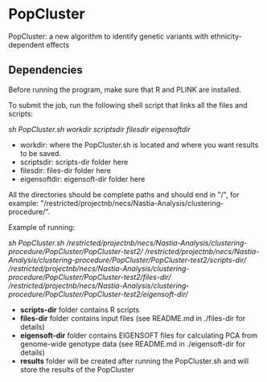# PopCluster
PopCluster: a new algorithm to identify genetic variants with ethnicity-dependent effects

## Dependencies
Before running the program, make sure that R and PLINK are installed.

To submit the job, run the following shell script that links all the files and scripts:

*sh PopCluster.sh workdir scriptsdir filesdir eigensoftdir*

* workdir: where the PopCluster.sh is located and where you want results to be saved.
* scriptsdir: scripts-dir folder here
* filesdir: files-dir folder here
* eigensoftdir: eigensoft-dir folder here

All the directories should be complete paths and should end in "/", for example: "/restricted/projectnb/necs/Nastia-Analysis/clustering-procedure/".

Example of running:

*sh PopCluster.sh /restricted/projectnb/necs/Nastia-Analysis/clustering-procedure/PopCluster/PopCluster-test2/ /restricted/projectnb/necs/Nastia-Analysis/clustering-procedure/PopCluster/PopCluster-test2/scripts-dir/ /restricted/projectnb/necs/Nastia-Analysis/clustering-procedure/PopCluster/PopCluster-test2/files-dir/ /restricted/projectnb/necs/Nastia-Analysis/clustering-procedure/PopCluster/PopCluster-test2/eigensoft-dir/*

* **scripts-dir** folder contains R scripts
* **files-dir** folder contains input files (see README.md in ./files-dir for details)
* **eigensoft-dir** folder contains EIGENSOFT files for calculating PCA from genome-wide genotype data (see README.md in ./eigensoft-dir for details)
* **results** folder will be created after running the PopCluster.sh and will store the results of the PopCluster
